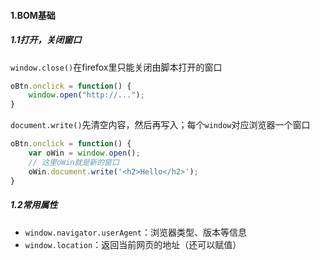 #### 1.BOM基础

##### 1.1打开，关闭窗口

`window.close()`在firefox里只能关闭由脚本打开的窗口

```js
oBtn.onclick = function() {
	window.open("http://...");
}
```

`document.write()`先清空内容，然后再写入；每个`window`对应浏览器一个窗口

```js
oBtn.onclick = function() {
	var oWin = window.open();
    // 这里oWin就是新的窗口
	oWin.document.write('<h2>Hello</h2>');
}
```

##### 1.2常用属性

- `window.navigator.userAgent`：浏览器类型、版本等信息
- `window.location`：返回当前网页的地址（还可以赋值）